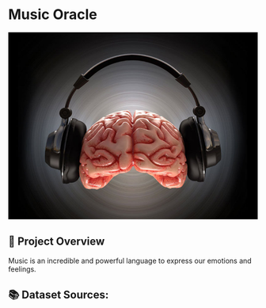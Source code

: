 # Music Oracle
![](image/467733455_orig.jpg)

## 📝 Project Overview
Music is an incredible and powerful language to express our emotions and feelings. 


## 📚 Dataset Sources:


